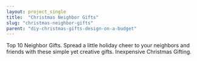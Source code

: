 ```yaml
---
layout: project_single
title:  "Christmas Neighbor Gifts"
slug: "christmas-neighbor-gifts"
parent: "diy-christmas-gifts-design-on-a-budget"
---
```

Top 10 Neighbor Gifts. Spread a little holiday cheer to your neighbors and friends with these simple yet creative gifts. Inexpensive Christmas Gifting.